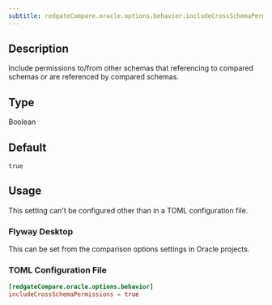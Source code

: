 ```yaml
---
subtitle: redgateCompare.oracle.options.behavior.includeCrossSchemaPermissions
---
```


## Description

Include permissions to/from other schemas that referencing to compared schemas or are referenced by compared schemas.

## Type

Boolean

## Default

`true`

## Usage

This setting can't be configured other than in a TOML configuration file.

### Flyway Desktop

This can be set from the comparison options settings in Oracle projects.

### TOML Configuration File

```toml
[redgateCompare.oracle.options.behavior]
includeCrossSchemaPermissions = true
```
